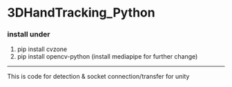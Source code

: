 # 3DHandTracking_Python  
### install under
1. pip install cvzone  
2. pip install opencv-python
(install mediapipe for further change)
---

This is code for detection & socket connection/transfer for unity
